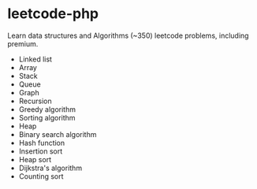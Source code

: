 # leetcode-php
Learn data structures and Algorithms (~350) leetcode problems, including premium. 

- Linked list
- Array
- Stack
- Queue
- Graph
- Recursion
- Greedy algorithm
- Sorting algorithm
- Heap
- Binary search algorithm
- Hash function
- Insertion sort
- Heap sort
- Dijkstra's algorithm
- Counting sort
